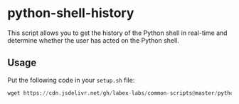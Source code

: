 # python-shell-history

This script allows you to get the history of the Python shell in real-time and determine whether the user has acted on the Python shell.

## Usage

Put the following code in your `setup.sh` file:

```python
wget https://cdn.jsdelivr.net/gh/labex-labs/common-scripts@master/python-shell-history/.setup-python-shell-history.sh&&zsh .setup-python-shell-history.sh
```
